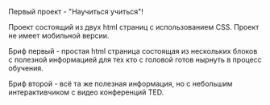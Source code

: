 Первый проект - "Научиться учиться"!

Проект состоящий из двух html страниц с использованием CSS. Проект не имеет мобильной версии.

Бриф первый - простая html страница состоящая из нескольких блоков с полезной информацией для тех кто с головой готов нырнуть в процесс обучения. 

Бриф второй - всё та же полезная информация, но с небольшим интерактивчиком с видео конференций TED.